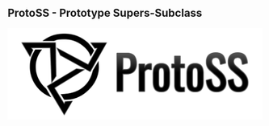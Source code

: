 ## ProtoSS - Prototype Supers-Subclass

[![Zeta Ret ProtoSS Logo](https://raw.githubusercontent.com/ZetaRet/atom.io-packages/master/images/local/protoss_logo_name.png)](https://protoss.zetaret.com/)
